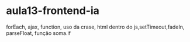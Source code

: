 # aula13-frontend-ia
forEach, ajax, function, uso da crase, html dentro do js,setTimeout,fadeIn, parseFloat, função soma.if
